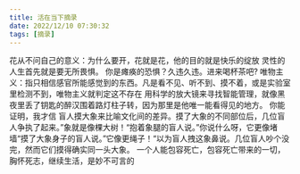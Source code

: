 ```yaml
---
title: 活在当下摘录
date: 2022/12/10 07:30:32
tags: [摘录]
---
```

花从不问自己的意义：为什么要开，花就是花，他的目的就是快乐的绽放
灵性的人生首先就是要无所畏惧。
你是瘫痪的恐惧？久违久违。进来喝杯茶吧?
唯物主义：指只相信感官所能感觉到的东西。凡是看不见、听不到、摸不着，或是实验室里检测不到，唯物主义就判定这不存在
用科学的放大镜来寻找智能管理，就像黑夜里丢了钥匙的醉汉围着路灯柱子转，因为那里是他唯一能看得见的地方。
你能证明，我才信
盲人摸大象来比喻文化间的差异。摸了大象的不同部位后，几位盲人争执了起来。”象就是像棵大树！“抱着象腿的盲人说。”你说什么呀，它更像堵墙“摸了大象身子的盲人说。”它像更绳子！“以为盲人拽这象鼻说。几位盲人吵个没完，然而它们摸得确实同一头大象。
一个人能包容死亡，包容死亡带来的一切，胸怀死志，继续生活，是妙不可言的
